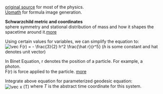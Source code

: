 [original source](http://rantonels.github.io/starless/) for most of the physics.  
[Upmath](https://upmath.me/) for formula image generation.  


**Schwarzchild metric and coordinates**  
sphere symmetry and stational distribution of mass
and how it shapes the spacetime around it.[more](https://en.wikipedia.org/wiki/Schwarzschild_metric)

Using certain values for variables, we can simplify the equation to:  
<img src="https://tex.s2cms.ru/svg/%5Cvec%20F(r)%20%3D%20-%20%5Cfrac%7B3%7D%7B2%7D%20h%5E2%20%5Cfrac%7B%5Chat%20r%7D%7Br%5E5%7D" alt="\vec F(r) = - \frac{3}{2} h^2 \frac{\hat r}{r^5}" />
(*h* is some constant and hat denotes unit vector)

In Binet Equation, r denotes the position of a particle. For example, a photon.     
F(r) is force applied to the particle.
[more](https://en.wikipedia.org/wiki/Binet_equation)

Integrate above equation for parameterized geodesic equation:  
<img align="center" src="https://tex.s2cms.ru/svg/%5Cvec%20x%20(T)" alt="\vec x (T)" /> where *T* is the abstract time coordinate for this system.  